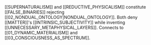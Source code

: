 [[SUPERNATURALISM]] and [[REDUCTIVE_PHYSICALISM]] constitute [[FALSE_BINARIES]] rejecting [[02_NONDUAL_ONTOLOGY|NONDUAL_ONTOLOGY]]. Both deny [[MATTER]]'s [[INTRINSIC_SUBJECTIVITY]] while inventing [[UNNECESSARY_METAPHYSICAL_LAYERS]]. Connects to [[01_DYNAMIC_MATERIALISM]] and [[03_CONSCIOUSNESS_AS_SPECTRUM]].